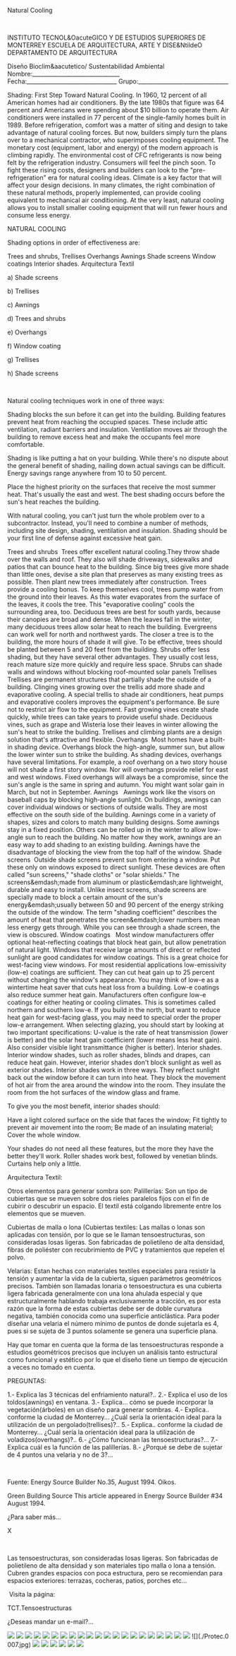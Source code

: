 

Natural Cooling




 
 
INSTITUTO TECNOL&OacuteGICO Y DE ESTUDIOS SUPERIORES DE MONTERREY 
ESCUELA DE ARQUITECTURA, ARTE Y DISE&NtildeO 
DEPARTAMENTO DE ARQUITECTURA

Diseño Bioclim&aacutetico/ Sustentabilidad Ambiental
Nombre:_______________________________ 
Fecha:________________________________ 
Grupo:________________________________ 




Shading: First Step Toward Natural Cooling. 
 In 1960, 12 percent of all American homes had air conditioners. By the late 1980s that figure was 64 percent and Americans were spending about $10 billion to operate them. Air conditioners were installed in 77 percent of the single-family homes built in 1989. Before refrigeration, comfort was a matter of siting and design to take advantage of natural cooling forces. But now, builders simply turn the plans over to a mechanical contractor, who superimposes cooling equipment.
The monetary cost (equipment, labor and energy) of the modern approach is climbing rapidly. The environmental cost of CFC refrigerants is now being felt by the refrigeration industry. Consumers will feel the pinch soon.
To fight these rising costs, designers and builders can look to the "pre-refrigeration" era for natural cooling ideas. Climate is a key factor that will affect your design decisions. In many climates, the right combination of these natural methods, properly implemented, can provide cooling equivalent to mechanical air conditioning. At the very least, natural cooling allows you to install smaller cooling equipment that will run fewer hours and consume less energy. 
 
 NATURAL COOLING 

Shading options in order of effectiveness are: 

Trees and shrubs,
Trellises 
Overhangs
Awnings 
Shade screens
Window coatings 
Interior shades.
Arquitectura Textil 
 




 a) Shade screens 
 




 b) Trellises 
 












 c) Awnings 
 


 d) Trees and shrubs 












 e) Overhangs 


 f) Window coating 
 



 
 




 g) Trellises  


 h) Shade screens  






 


 
Natural cooling techniques work in one of three ways:

Shading blocks the sun before it can get into the building.
Building features prevent heat from reaching the occupied spaces. These include attic ventilation, radiant barriers and insulation.
Ventilation moves air through the building to remove excess heat and make the occupants feel more comfortable.


Shading is like putting a hat on your building. While there's no dispute about the general benefit of shading, nailing down actual savings can be difficult. Energy savings range anywhere from 10 to 50 percent.

Place the highest priority on the surfaces that receive the most summer heat. That's usually the east and west. The best shading occurs before the sun's heat reaches the building. 

With natural cooling, you can't just turn the whole problem over to a subcontractor. 
Instead, you'll need to combine a number of methods, including site design, shading, ventilation and insulation. Shading should be your first line of defense against excessive heat gain. 

Trees and shrubs  Trees offer excellent natural cooling.They throw shade over the walls and roof. They also will shade driveways, sidewalks and patios that can bounce heat to the building. Since big trees give more shade than little ones, devise a site plan that preserves as many existing trees as possible. Then plant new trees immediately after construction.
Trees provide a cooling bonus. To keep themselves cool, trees pump water from the ground into their leaves. As this water evaporates from the surface of the leaves, it cools the tree. This "evaporative cooling" cools the surrounding area, too.
Deciduous trees are best for south yards, because their canopies are broad and dense. When the leaves fall in the winter, many deciduous trees allow solar heat to reach the building. Evergreens can work well for north and northwest yards.
The closer a tree is to the building, the more hours of shade it will give. To be effective, trees should be planted between 5 and 20 feet from the building.
Shrubs offer less shading, but they have several other advantages. They usually cost less, reach mature size more quickly and require less space. Shrubs can shade walls and windows without blocking roof-mounted solar panels
Trellises   Trellises are permanent structures that partially shade the outside of a building. Clinging vines growing over the trellis add more shade and evaporative cooling. A special trellis to shade air conditioners, heat pumps and evaporative coolers improves the equipment's performance. Be sure not to restrict air flow to the equipment.
Fast growing vines create shade quickly, while trees can take years to provide useful shade. Deciduous vines, such as grape and Wisteria lose their leaves in winter allowing the sun's heat to strike the building. Trellises and climbing plants are a design solution that's attractive and flexible.
Overhangs  Most homes have a built-in shading device. Overhangs block the high-angle, summer sun, but allow the lower winter sun to strike the building. As shading devices, overhangs have several limitations. For example, a roof overhang on a two story house will not shade a first story window. Nor will overhangs provide relief for east and west windows. Fixed overhangs will always be a compromise, since the sun's angle is the same in spring and autumn. You might want solar gain in March, but not in September.
Awnings   Awnings work like the visors on baseball caps by blocking high-angle sunlight. On buildings, awnings can cover individual windows or sections of outside walls. They are most effective on the south side of the building.
Awnings come in a variety of shapes, sizes and colors to match many building designs. Some awnings stay in a fixed position. Others can be rolled up in the winter to allow low-angle sun to reach the building. No matter how they work, awnings are an easy way to add shading to an existing building. Awnings have the disadvantage of blocking the view from the top half of the window.
Shade screens  Outside shade screens prevent sun from entering a window. Put these only on windows exposed to direct sunlight. These devices are often called "sun screens," "shade cloths" or "solar shields." The screens&emdash;made from aluminum or plastic&emdash;are lightweight, durable and easy to install. Unlike insect screens, shade screens are specially made to block a certain amount of the sun's energy&emdash;usually between 50 and 90 percent of the energy striking the outside of the window. The term "shading coefficient" describes the amount of heat that penetrates the screen&emdash;lower numbers mean less energy gets through. While you can see through a shade screen, the view is obscured.
Window coatings   Most window manufacturers offer optional heat-reflecting coatings that block heat gain, but allow penetration of natural light. Windows that receive large amounts of direct or reflected sunlight are good candidates for window coatings. This is a great choice for west-facing view windows.
For most residential applications low-emissivity (low-e) coatings are sufficient. They can cut heat gain up to 25 percent without changing the window's appearance. You may think of low-e as a wintertime heat saver that cuts heat loss from a building. Low-e coatings also reduce summer heat gain. Manufacturers often configure low-e coatings for either heating or cooling climates. This is sometimes called northern and southern low-e. If you build in the north, but want to reduce heat gain for west-facing glass, you may need to special order the proper low-e arrangement. When selecting glazing, you should start by looking at two important specifications: U-value is the rate of heat transmission (lower is better) and the solar heat gain coefficient (lower means less heat gain). Also consider visible light transmittance (higher is better).
Interior shades.  Interior window shades, such as roller shades, blinds and drapes, can reduce heat gain. However, interior shades don't block sunlight as well as exterior shades. Interior shades work in three ways. They reflect sunlight back out the window before it can turn into heat. They block the movement of hot air from the area around the window into the room. They insulate the room from the hot surfaces of the window glass and frame. 

To give you the most benefit, interior shades should: 



Have a light colored surface on the side that faces the window;
Fit tightly to prevent air movement into the room;
Be made of an insulating material;
Cover the whole window.


Your shades do not need all these features, but the more they have the better they'll work. Roller shades work best, followed by venetian blinds. Curtains help only a little.



Arquitectura Textil:  

Otros elementos para generar sombra son: 
Palillerías: 
Son un tipo de cubiertas que se mueven sobre dos rieles paralelos fijos con el fin de cubirir o descubrir un espacio. 
El textil está colgando libremente entre los elementos que se mueven. 

Cubiertas de malla o lona (Cubiertas textiles: 
Las mallas o lonas son aplicadas con tensión, por lo que se le llaman tensoestructuras, son consideradas losas ligeras. Son fabricadas de polietileno de alta densidad, fibras de poliéster con recubrimiento de PVC y tratamientos que repelen el polvo. 

Velarias: 
Estan hechas con materiales textiles especiales para resistir la tensión y aumentar la vida de la cubierta, siguen parámetros geométricos precisos. También son llamadas lonaria o tensoestructura es una cubierta ligera fabricada generalmente con una lona ahulada especial y que estructuralmente hablando trabaja exclusivamente a tracción, es por esta razón que la forma de estas cubiertas debe ser de doble curvatura negativa, también conocida como una superficie anticlástica. Para poder diseñar una velaria el número mínimo de puntos de donde sujetarla es 4, pues si se sujeta de 3 puntos solamente se genera una superficie plana.

Hay que tomar en cuenta que la forma de las tensoestructuras responde a estudios geométricos precisos que incluyen un análisis tanto estructural como funcional y estético por lo que el diseño tiene un tiempo de ejecución a veces no tomado en cuenta.
 
PREGUNTAS:

1.- Explica las 3 técnicas del enfriamiento natural?.. 
2.- Explica el uso de los toldos(awnings) en ventana. 
3.- Explica... cómo se puede incorporar la vegetación(árboles) en un diseño para generar sombras. 
4.- Explica.. conforme la ciudad de Monterrey... ¿Cuál sería la orientación ideal para la utilización de un pergolado(trellises)?.. 
5.- Explica.. conforme la ciudad de Monterrey... ¿Cuál sería la orientación ideal para la utilización de voladizos(overhangs)?..
6.- ¿Cómo funcionan las tensoestructuras?... 
7.- Explica cuál es la función de las palillerías.
8.- ¿Porqué se debe de sujetar de 4 puntos una velaria y no de 3?... 
 


 

 
Fuente: Energy Source Builder No.35, August 1994. 
Oikos. 


 Green Building Source This article appeared in Energy Source Builder #34 August 1994. 












¿Para saber más...




X




 

Las tensoestructuras, son consideradas losas ligeras. Son fabricadas de polietileno de alta densidad y son materiales tipo malla o lona a tensión. 
Cubren grandes espacios con poca estructura, pero se recomiendan para espacios exteriores: terrazas, cocheras, patios, porches etc... 

 Visita la página: 

TCT.Tensoestructuras




 ¿Deseas mandar un e-mail?...



![](./Protec.24.jpg)
![](./shad.3.jpg)
![](./shad.2.jpg)
![](./shad.4.jpg)
![](./shad.jpg)
![](./shad.5.jpg)
![](./shad.6.jpg)
![](./charles.1.jpg)
![](./shad.7.jpg)
![](./Protec.23.jpg)
![](./pich.gif)
![](./arrw08_22a.gif)
![](./shad.9.jpg)
![](./arrw08_22a.gif)
![](./arrw08_22a.gif)
![](./shad.10.jpg)
![](./arrw08_22a.gif)
![](./shad.11.JPG)
![](./arrw08_22a.gif)
![](./arrw08_22a.gif)
![](./arrw08_22a.gif)
![](./Protec.0 007.jpg)
![](./arrw08_22a.gif)
![](./shad.12.JPG)
![](./shad.15.jpg)
![](./sugerencias.gif)
![](./shad.13.jpg)
![](./email_41.gif)
